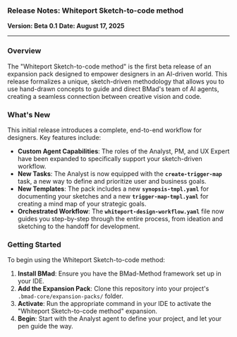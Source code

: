 ### **Release Notes: Whiteport Sketch-to-code method**
**Version: Beta 0.1**
**Date: August 17, 2025**

---

### **Overview**

The "Whiteport Sketch-to-code method" is the first beta release of an expansion pack designed to empower designers in an AI-driven world. This release formalizes a unique, sketch-driven methodology that allows you to use hand-drawn concepts to guide and direct BMad's team of AI agents, creating a seamless connection between creative vision and code.

### **What's New**

This initial release introduces a complete, end-to-end workflow for designers. Key features include:

* **Custom Agent Capabilities**: The roles of the Analyst, PM, and UX Expert have been expanded to specifically support your sketch-driven workflow.
* **New Tasks**: The Analyst is now equipped with the **`create-trigger-map`** task, a new way to define and prioritize user and business goals.
* **New Templates**: The pack includes a new **`synopsis-tmpl.yaml`** for documenting your sketches and a new **`trigger-map-tmpl.yaml`** for creating a mind map of your strategic goals.
* **Orchestrated Workflow**: The **`whiteport-design-workflow.yaml`** file now guides you step-by-step through the entire process, from ideation and sketching to the handoff for development.

### **Getting Started**

To begin using the Whiteport Sketch-to-code method:
1.  **Install BMad**: Ensure you have the BMad-Method framework set up in your IDE.
2.  **Add the Expansion Pack**: Clone this repository into your project's `.bmad-core/expansion-packs/` folder.
3.  **Activate**: Run the appropriate command in your IDE to activate the "Whiteport Sketch-to-code method" expansion.
4.  **Begin**: Start with the Analyst agent to define your project, and let your pen guide the way.